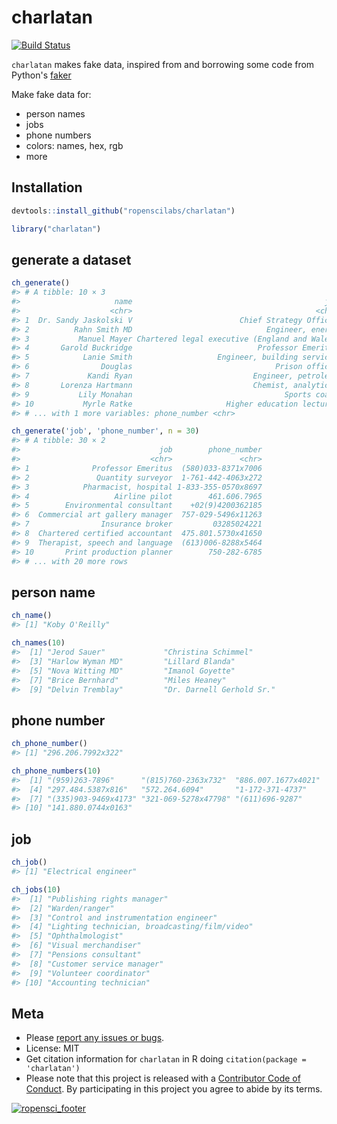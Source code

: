 charlatan
=========



[![Build Status](https://travis-ci.org/ropenscilabs/charlatan.svg?branch=master)](https://travis-ci.org/ropenscilabs/charlatan)

`charlatan` makes fake data, inspired from and borrowing some code from Python's [faker](https://github.com/joke2k/faker) 

Make fake data for:

* person names
* jobs
* phone numbers
* colors: names, hex, rgb
* more

## Installation


```r
devtools::install_github("ropenscilabs/charlatan")
```


```r
library("charlatan")
```

## generate a dataset


```r
ch_generate()
#> # A tibble: 10 × 3
#>                     name                                           job
#>                    <chr>                                         <chr>
#> 1  Dr. Sandy Jaskolski V                        Chief Strategy Officer
#> 2          Rahn Smith MD                              Engineer, energy
#> 3           Manuel Mayer Chartered legal executive (England and Wales)
#> 4       Garold Buckridge                            Professor Emeritus
#> 5            Lanie Smith                   Engineer, building services
#> 6                Douglas                                Prison officer
#> 7             Kandi Ryan                           Engineer, petroleum
#> 8       Lorenza Hartmann                           Chemist, analytical
#> 9           Lily Monahan                                  Sports coach
#> 10           Myrle Ratke                     Higher education lecturer
#> # ... with 1 more variables: phone_number <chr>
```


```r
ch_generate('job', 'phone_number', n = 30)
#> # A tibble: 30 × 2
#>                               job        phone_number
#>                             <chr>               <chr>
#> 1              Professor Emeritus  (580)033-8371x7006
#> 2               Quantity surveyor  1-761-442-4063x272
#> 3            Pharmacist, hospital 1-833-355-0570x8697
#> 4                   Airline pilot        461.606.7965
#> 5        Environmental consultant    +02(9)4200362185
#> 6  Commercial art gallery manager  757-029-5496x11263
#> 7                Insurance broker         03285024221
#> 8  Chartered certified accountant  475.801.5730x41650
#> 9  Therapist, speech and language  (613)006-8288x5464
#> 10       Print production planner        750-282-6785
#> # ... with 20 more rows
```


## person name


```r
ch_name()
#> [1] "Koby O'Reilly"
```


```r
ch_names(10)
#>  [1] "Jerod Sauer"             "Christina Schimmel"     
#>  [3] "Harlow Wyman MD"         "Lillard Blanda"         
#>  [5] "Nova Witting MD"         "Imanol Goyette"         
#>  [7] "Brice Bernhard"          "Miles Heaney"           
#>  [9] "Delvin Tremblay"         "Dr. Darnell Gerhold Sr."
```


## phone number


```r
ch_phone_number()
#> [1] "296.206.7992x322"
```


```r
ch_phone_numbers(10)
#>  [1] "(959)263-7896"      "(815)760-2363x732"  "886.007.1677x4021" 
#>  [4] "297.484.5387x816"   "572.264.6094"       "1-172-371-4737"    
#>  [7] "(335)903-9469x4173" "321-069-5278x47798" "(611)696-9287"     
#> [10] "141.880.0744x0163"
```

## job


```r
ch_job()
#> [1] "Electrical engineer"
```


```r
ch_jobs(10)
#>  [1] "Publishing rights manager"                   
#>  [2] "Warden/ranger"                               
#>  [3] "Control and instrumentation engineer"        
#>  [4] "Lighting technician, broadcasting/film/video"
#>  [5] "Ophthalmologist"                             
#>  [6] "Visual merchandiser"                         
#>  [7] "Pensions consultant"                         
#>  [8] "Customer service manager"                    
#>  [9] "Volunteer coordinator"                       
#> [10] "Accounting technician"
```


## Meta

* Please [report any issues or bugs](https://github.com/ropenscilabs/charlatan/issues).
* License: MIT
* Get citation information for `charlatan` in R doing `citation(package = 'charlatan')`
* Please note that this project is released with a [Contributor Code of Conduct](CONDUCT.md). 
By participating in this project you agree to abide by its terms.

[![ropensci_footer](https://ropensci.org/public_images/github_footer.png)](https://ropensci.org)
